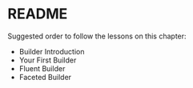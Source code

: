 # README

Suggested order to follow the lessons on this chapter:

- Builder Introduction
- Your First Builder
- Fluent Builder
- Faceted Builder
